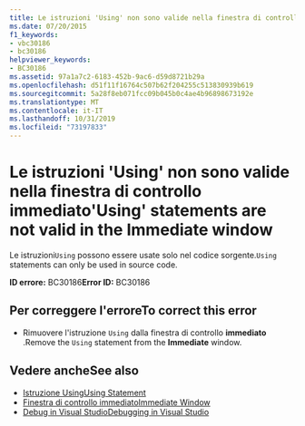 ```yaml
---
title: Le istruzioni 'Using' non sono valide nella finestra di controllo immediato
ms.date: 07/20/2015
f1_keywords:
- vbc30186
- bc30186
helpviewer_keywords:
- BC30186
ms.assetid: 97a1a7c2-6183-452b-9ac6-d59d8721b29a
ms.openlocfilehash: d51f11f16764c507b62f204255c513830939b619
ms.sourcegitcommit: 5a28f8eb071fcc09b045b0c4ae4b96898673192e
ms.translationtype: MT
ms.contentlocale: it-IT
ms.lasthandoff: 10/31/2019
ms.locfileid: "73197833"
---
```

# <a name="using-statements-are-not-valid-in-the-immediate-window"></a><span data-ttu-id="fabac-102">Le istruzioni 'Using' non sono valide nella finestra di controllo immediato</span><span class="sxs-lookup"><span data-stu-id="fabac-102">'Using' statements are not valid in the Immediate window</span></span>
<span data-ttu-id="fabac-103">Le istruzioni`Using` possono essere usate solo nel codice sorgente.</span><span class="sxs-lookup"><span data-stu-id="fabac-103">`Using` statements can only be used in source code.</span></span>  
  
 <span data-ttu-id="fabac-104">**ID errore:** BC30186</span><span class="sxs-lookup"><span data-stu-id="fabac-104">**Error ID:** BC30186</span></span>  
  
## <a name="to-correct-this-error"></a><span data-ttu-id="fabac-105">Per correggere l'errore</span><span class="sxs-lookup"><span data-stu-id="fabac-105">To correct this error</span></span>  
  
- <span data-ttu-id="fabac-106">Rimuovere l'istruzione `Using` dalla finestra di controllo **immediato** .</span><span class="sxs-lookup"><span data-stu-id="fabac-106">Remove the `Using` statement from the **Immediate** window.</span></span>  
  
## <a name="see-also"></a><span data-ttu-id="fabac-107">Vedere anche</span><span class="sxs-lookup"><span data-stu-id="fabac-107">See also</span></span>

- [<span data-ttu-id="fabac-108">Istruzione Using</span><span class="sxs-lookup"><span data-stu-id="fabac-108">Using Statement</span></span>](../../visual-basic/language-reference/statements/using-statement.md)
- [<span data-ttu-id="fabac-109">Finestra di controllo immediato</span><span class="sxs-lookup"><span data-stu-id="fabac-109">Immediate Window</span></span>](/visualstudio/ide/reference/immediate-window)
- [<span data-ttu-id="fabac-110">Debug in Visual Studio</span><span class="sxs-lookup"><span data-stu-id="fabac-110">Debugging in Visual Studio</span></span>](/visualstudio/debugger/debugger-feature-tour)
